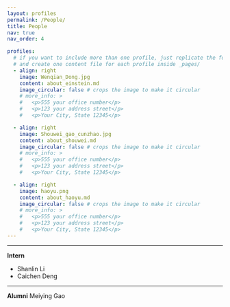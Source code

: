 ```yaml
---
layout: profiles
permalink: /People/
title: People
nav: true
nav_order: 4

profiles:
  # if you want to include more than one profile, just replicate the following block
  # and create one content file for each profile inside _pages/
  - align: right
    image: Wenqian_Dong.jpg
    content: about_einstein.md
    image_circular: false # crops the image to make it circular
    # more_info: >
    #   <p>555 your office number</p>
    #   <p>123 your address street</p>
    #   <p>Your City, State 12345</p>

  - align: right
    image: Shouwei_gao_cunzhao.jpg
    content: about_shouwei.md
    image_circular: false # crops the image to make it circular
    # more_info: >
    #   <p>555 your office number</p>
    #   <p>123 your address street</p>
    #   <p>Your City, State 12345</p>

  - align: right
    image: haoyu.png
    content: about_haoyu.md
    image_circular: false # crops the image to make it circular
    # more_info: >
    #   <p>555 your office number</p>
    #   <p>123 your address street</p>
    #   <p>Your City, State 12345</p>
---
```


-------------------------
**Intern**
* Shanlin Li
* Caichen Deng

-----------------------
**Alumni**
Meiying Gao

